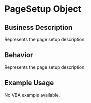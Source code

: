 # PageSetup Object

## Business Description
Represents the page setup description.

## Behavior
Represents the page setup description.

## Example Usage
No VBA example available.
